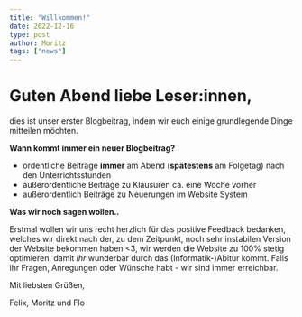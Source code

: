 ```yaml
---
title: "Willkommen!"
date: 2022-12-16
type: post
author: Moritz
tags: ["news"]
---
```


# Guten Abend liebe Leser:innen,

dies ist unser erster Blogbeitrag, indem wir euch einige grundlegende Dinge mitteilen möchten.

**Wann kommt immer ein neuer Blogbeitrag?**
- ordentliche Beiträge **immer** am Abend (**spätestens** am Folgetag) nach den Unterrichtsstunden
- außerordentliche Beiträge zu Klausuren ca. eine Woche vorher
- außerordentlich Beiträge zu Neuerungen im Website System

**Was wir noch sagen wollen..**

Erstmal wollen wir uns recht herzlich für das positive Feedback bedanken, welches wir direkt nach der, zu dem Zeitpunkt, noch sehr instabilen Version der Website bekommen haben <3, wir werden die Website zu 100% stetig optimieren, damit *ihr* wunderbar durch das (Informatik-)Abitur kommt. Falls ihr Fragen, Anregungen oder Wünsche habt - wir sind immer erreichbar.

Mit liebsten Grüßen,

Felix, Moritz und Flo
